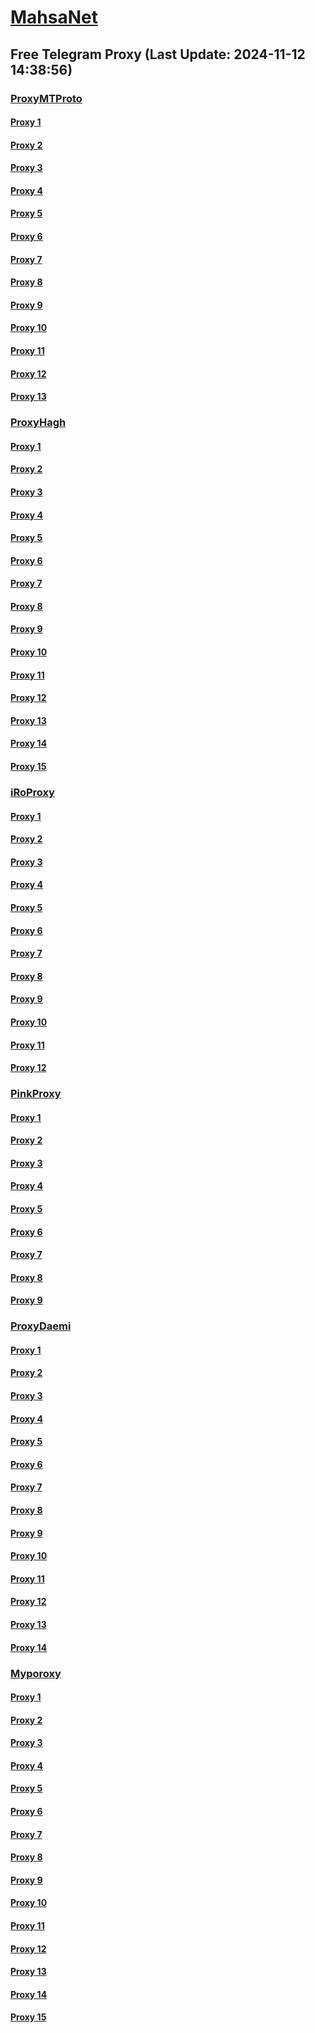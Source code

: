 
# [MahsaNet](https://t.me/mahsa_net)
## Free Telegram Proxy (Last Update: 2024-11-12 14:38:56)
### [ProxyMTProto](https://t.me/ProxyMTProto)
#### [Proxy 1](tg://proxy?server=Noon.Sangak.tcp-max.co.uk.&port=3443&secret=7gggggggggggggggggggggh0cmFuc2xhdGUuZ29v)
#### [Proxy 2](tg://proxy?server=108.181.70.27&port=3443&secret=7gggggggggggggggggggggh0cmFuc2xhdGUuZ29v)
#### [Proxy 3](tg://proxy?server=188.245.77.47&port=9090&secret=FgMBAgABAAH8AwOG4kw63QtY2RueWVrdGFuZXQuY29tZmFyYWthdi5jb212YW4ubmFqdmEuY29tAAAAAAAAAAAAAAAAAAAAAAAAAAAAAAAAAAA)
#### [Proxy 4](tg://proxy?server=78.46.160.170&port=9090&secret=FgMBAgABAAH8AwOG4kw63QtY2RueWVrdGFuZXQuY29tZmFyYWthdi5jb212YW4ubmFqdmEuY29tAAAAAAAAAAAAAAAAAAAAAAAAAAAAAAAAAAA)
#### [Proxy 5](tg://proxy?server=78.46.252.114&port=9090&secret=FgMBAgABAAH8AwOG4kw63QtY2RueWVrdGFuZXQuY29tZmFyYWthdi5jb212YW4ubmFqdmEuY29tAAAAAAAAAAAAAAAAAAAAAAAAAAAAAAAAAAA)
#### [Proxy 6](tg://proxy?server=142.132.171.70&port=9090&secret=FgMBAgABAAH8AwOG4kw63QtY2RueWVrdGFuZXQuY29tZmFyYWthdi5jb212YW4ubmFqdmEuY29tAAAAAAAAAAAAAAAAAAAAAAAAAAAAAAAAAAA)
#### [Proxy 7](tg://proxy?server=14.102.10.12&port=888&secret=eeNEgYdJvXrFGRMCIMJdCQ)
#### [Proxy 8](tg://proxy?server=14.102.10.13&port=888&secret=eeNEgYdJvXrFGRMCIMJdCQ)
#### [Proxy 9](tg://proxy?server=cloudflare.com.nokia.com.co.uk.do_yo.want_to.clash_with.this.www.microsoft.com.there_is_no.place_like.localhost.www.bing.com.count_with_me.cyou.net.digikala.com.www.enamad.ir.www.google.com.again_to_fight.everyone.i_am.noios.borobachepor.sbs.&port=65&secret=7gAA8A8Pd1VV____9QBuLmktLS0tLS13ZWIuYXBwY2VudGVyLm1zaS0tLS0tLQ)
#### [Proxy 10](tg://proxy?server=amlakbaharan.com.zhikgall-ery.ir.ajilhosaini.com.go-lsarclinic.com.kamoochogan.ir.hamialloy.ir.tiravel.co.tarjomino.ir.omid-ezaer.com.s-110.ir.hossei-ninuts.ir.bestbood.ir.ger--dagerd.ir.vira-stary.ir.kalaina.ir.behsazanchoob.com.kavirmotors.motorcycles&port=443&secret=3dpBFlW2hP6Hq_WOwiNeKBY%3D)
#### [Proxy 11](tg://proxy?server=188.245.206.166&port=888&secret=EEec742282124f04d318551341Ead76457)
#### [Proxy 12](tg://proxy?server=incc.ir.tooscarpet.ir.ttfateh.com.isana.ir.mbt-ipro.ir.herisgal-lery.net.photocopies.ir.sgrco.net.flashsepahan.ir.kanoonkaryabi.ir.webservice3.link.hashiyehdt.ir.saydaco.com.namifar.com.mechoom.com.veriamatak.com.toucantourism.ir.kavirmotors.motorcycles&port=443&secret=eeda411655b684fe87abf58ec2235e28167765622e62616c652e6972)
#### [Proxy 13](tg://proxy?server=14.102.10.15&port=888&secret=eeNEgYdJvXrFGRMCIMJdCQ)
### [ProxyHagh](https://t.me/ProxyHagh)
#### [Proxy 1](tg://proxy?server=hamrah.kamcal.ir&port=888&secret=eeRigzNJvXrFGRMCIMJdEAtY2RueWVrdGFuZXQuY29tZmFyYWthdi5jb212YW4ubmFqdmEuY29tAAAAAAAAAAAAAAAAAAAAAAAAAAAAAAAA)
#### [Proxy 2](tg://proxy?server=Free.kamcal.ir&port=443&secret=ee1603010200010001fc030386e24c3add726161682e6972)
#### [Proxy 3](tg://proxy?server=Free.kamcal.ir&port=443&secret=ee1603010200010001fc030386e24c3add726161682e6972)
#### [Proxy 4](tg://proxy?server=hamrah.kamcal.ir&port=888&secret=eeRigzNJvXrFGRMCIMJdEAtY2RueWVrdGFuZXQuY29tZmFyYWthdi5jb212YW4ubmFqdmEuY29tAAAAAAAAAAAAAAAAAAAAAAAAAAAAAAAA)
#### [Proxy 5](tg://proxy?server=Free.kamcal.ir&port=443&secret=ee1603010200010001fc030386e24c3add726161682e6972)
#### [Proxy 6](tg://proxy?server=Free.kamcal.ir&port=443&secret=ee1603010200010001fc030386e24c3add726161682e6972)
#### [Proxy 7](tg://proxy?server=hamrah.kamcal.ir&port=888&secret=eeRigzNJvXrFGRMCIMJdEAtY2RueWVrdGFuZXQuY29tZmFyYWthdi5jb212YW4ubmFqdmEuY29tAAAAAAAAAAAAAAAAAAAAAAAAAAAAAAAA)
#### [Proxy 8](tg://proxy?server=Free.kamcal.ir&port=443&secret=ee1603010200010001fc030386e24c3add726161682e6972)
#### [Proxy 9](tg://proxy?server=Free.kamcal.ir&port=443&secret=ee1603010200010001fc030386e24c3add726161682e6972)
#### [Proxy 10](tg://proxy?server=hamrah.kamcal.ir&port=888&secret=eeRigzNJvXrFGRMCIMJdEAtY2RueWVrdGFuZXQuY29tZmFyYWthdi5jb212YW4ubmFqdmEuY29tAAAAAAAAAAAAAAAAAAAAAAAAAAAAAAAA)
#### [Proxy 11](tg://proxy?server=Free.kamcal.ir&port=443&secret=ee1603010200010001fc030386e24c3add726161682e6972)
#### [Proxy 12](tg://proxy?server=Free.kamcal.ir&port=443&secret=ee1603010200010001fc030386e24c3add726161682e6972)
#### [Proxy 13](tg://proxy?server=hamrah.kamcal.ir&port=888&secret=eeRigzNJvXrFGRMCIMJdEAtY2RueWVrdGFuZXQuY29tZmFyYWthdi5jb212YW4ubmFqdmEuY29tAAAAAAAAAAAAAAAAAAAAAAAAAAAAAAAA)
#### [Proxy 14](tg://proxy?server=Free.kamcal.ir&port=443&secret=ee1603010200010001fc030386e24c3add726161682e6972)
#### [Proxy 15](tg://proxy?server=Free.kamcal.ir&port=443&secret=ee1603010200010001fc030386e24c3add726161682e6972)
### [iRoProxy](https://t.me/iRoProxy)
#### [Proxy 1](tg://proxy?server=82.153.35.200&port=20&secret=7gAA8A8Pd1VV____9QBuLmktLS13d3cuYXBhcmF0LmNvbS0%3D)
#### [Proxy 2](tg://proxy?server=82.153.35.201&port=20&secret=7gAA8A8Pd1VV____9QBuLmktLS13d3cuYXBhcmF0LmNvbS0%3D)
#### [Proxy 3](tg://proxy?server=82.153.35.199&port=20&secret=7gAA8A8Pd1VV____9QBuLmktLS13d3cuYXBhcmF0LmNvbS0%3D)
#### [Proxy 4](tg://proxy?server=82.153.35.177&port=5&secret=7gAA8A8Pd__1VV______9QB2LmNwLS0%3D)
#### [Proxy 5](tg://proxy?server=82.153.35.204&port=20&secret=eeNEgYdJvXrFGRMCIMJdCQ)
#### [Proxy 6](tg://proxy?server=82.153.35.203&port=85&secret=eeRighJJvXrFGRMCIMJdCQ)
#### [Proxy 7](tg://proxy?server=82.153.35.165&port=85&secret=eeRighJJvXrFGRMCIMJdCQ)
#### [Proxy 8](tg://proxy?server=82.153.35.197&port=85&secret=eeRighJJvXrFGRMCIMJdCQ)
#### [Proxy 9](tg://proxy?server=82.153.35.198&port=85&secret=eeRighJJvXrFGRMCIMJdCQ)
#### [Proxy 10](tg://proxy?server=82.153.35.191&port=85&secret=eeRighJJvXrFGRMCIMJdCQ)
#### [Proxy 11](tg://proxy?server=82.153.35.184&port=85&secret=eeRighJJvXrFGRMCIMJdCQ)
#### [Proxy 12](tg://proxy?server=82.153.35.185&port=85&secret=eeRighJJvXrFGRMCIMJdCQ)
### [PinkProxy](https://t.me/PinkProxy)
#### [Proxy 1](tg://proxy?server=176.65.135.10&port=4045&secret=7gAA8A8Pd__1VV______9QB2LmMtLS0%3D)
#### [Proxy 2](tg://proxy?server=77.232.40.7&port=4045&secret=7gAA8A8Pd1VV____9QBuLmktLS0tLS1pbi5hcHBjZW50ZXIubXMtLS0tLS0%3D)
#### [Proxy 3](tg://proxy?server=176.65.135.11&port=4045&secret=7gAA8A8Pd__1VV______9QB2LmMtLS0%3D)
#### [Proxy 4](tg://proxy?server=176.65.135.4&port=443&secret=eeRighJJvXrFGRMCIMJdCQ)
#### [Proxy 5](tg://proxy?server=176.65.135.5&port=443&secret=eeRighJJvXrFGRMCIMJdCQ)
#### [Proxy 6](tg://proxy?server=185.244.180.30&port=443&secret=FgMBAgABAAH8AwOG4kw63Q==)
#### [Proxy 7](tg://proxy?server=185.244.180.203&port=443&secret=FgMBAgABAAH8AwOG4kw63Q==)
#### [Proxy 8](tg://proxy?server=176.65.135.6&port=443&secret=eeRighJJvXrFGRMCIMJdCQ)
#### [Proxy 9](tg://proxy?server=176.65.135.7&port=443&secret=eeRighJJvXrFGRMCIMJdCQ)
### [ProxyDaemi](https://t.me/ProxyDaemi)
#### [Proxy 1](tg://proxy?server=157.90.22.27&port=443&secret=5mB7kIicxgcZ0hcMsoUZYgAAAAAAAAAAAAAAAAAAAAkIicxgcZ0hcMsAAAA0hcMsAAAA)
#### [Proxy 2](tg://proxy?server=airop.fadt.ir.fein-jak.co.uk.37.206.198-44.ir&port=123&secret=eeRigzNJvxrFGRMCIMJdEKuVuRueWVrdGFuZXQuY29tZmFyYXqhdi5jb212YW4ubmFqdmEuY29tAAAAAAAAAAAAAAAAAAAAAAAAAAAAAAAAAAAAAAAAAAAAAAAAAAAAAAAAAAAAAAAAAAAAAAAAAAAAAAAAAAAAAAAAAAAAAAAAAAAAAAAAA)
#### [Proxy 3](tg://proxy?server=drtiger.vpn.proxy.ghavi.nab.jangi.bestmtp.proxy.root.began.how.dodegivsjkbm.smartbtaa.info&port=443&secret=1603010200010001fc030386e24c3add)
#### [Proxy 4](tg://proxy?server=esalat.miniran.shop&port=14&secret=eeNEgYdJvXrFGRMCIMJdCQ)
#### [Proxy 5](tg://proxy?server=195.26.227.16&port=14&secret=eeNEgYdJvXrFGRMCIMJdCQ)
#### [Proxy 6](tg://proxy?server=esalat.pesarelak.ir&port=14&secret=eeNEgYdJvXrFGRMCIMJdCQ)
#### [Proxy 7](tg://proxy?server=195.26.226.19&port=14&secret=eeNEgYdJvXrFGRMCIMJdCQ)
#### [Proxy 8](tg://proxy?server=aaaaa.192.284.66-33.ir&port=123&secret=eeRigzNJvxrFGRMCIMJdEKuVuRueWVrdGFuZXQuY29tZmFyYXqhdi5jb212YW4ubmFqdmEuY29tAAAAAAAAAAAAAAAAAAAAAAAAAAAAAAAAAAAAAAAAAAAAAAAAAAAAAAAAAAAAAAAAAAAAAAAAAAAAAAAAAAAAAAAAAAAAAAAAAAAAAAAAA)
#### [Proxy 9](tg://proxy?server=000000.185.45.206-77.ir&port=123&secret=eeRigzNJvxrFGRMCIMJdEKuVuRueWVrdGFuZXQuY29tZmFyYXqhdi5jb212YW4ubmFqdmEuY29tAAAAAAAAAAAAAAAAAAAAAAAAAAAAAAAAAAAAAAAAAAAAAAAAAAAAAAAAAAAAAAAAAAAAAAAAAAAAAAAAAAAAAAAAAAAAAAAAAAAAAAAAA)
#### [Proxy 10](tg://proxy?server=airop.fadt.ir.fein-jak.co.uk.37.206.198-44.ir&port=123&secret=eeRigzNJvxrFGRMCIMJdEKuVuRueWVrdGFuZXQuY29tZmFyYXqhdi5jb212YW4ubmFqdmEuY29tAAAAAAAAAAAAAAAAAAAAAAAAAAAAAAAAAAAAAAAAAAAAAAAAAAAAAAAAAAAAAAAAAAAAAAAAAAAAAAAAAAAAAAAAAAAAAAAAAAAAAAAAA)
#### [Proxy 11](tg://proxy?server=real.proxy.dblpro.galexyzfold.tasho.token.apikey.secrethowfortag.newyear2025.netghavisorat.info&port=443&secret=1603010200010001fc030386e24c3add)
#### [Proxy 12](tg://proxy?server=198.182.205.172-moharam.ir&port=115&secret=EErIGZnjVxRfgrmcimjDea022RueWVrdGFuZXQuY29tZmFyYWthdi5jb212YW4ubmFqdmEuY29tAAAAAAAAAAAAAAAAAAAAAAAAAAAAAAAAAAAAAAAAAAAAAAAAAAAAAAAAAAAAAAAAAAAAAAAAAAAAAAAAAAAAAAAAAAAAAAAAAAAAAAAAA)
#### [Proxy 13](tg://proxy?server=185.128-271-77.ir&port=120&secret=EErIGZnjVxRfgrmcimjDea022RueWVrdGFuZXQuY29tZmFyYWthdi5jb212YW4ubmFqdmEuY29tAAAAAAAAAAAAAAAAAAAAAAAAAAAAAAAAAAAAAAAAAAAAAAAAAAAAAAAAAAAAAAAAAAAAAAAAAAAAAAAAAAAAAAAAAAAAAAAAAAAAAAAAA)
#### [Proxy 14](tg://proxy?server=doshka1.ir.daf-195.128.38-82.ir&port=110&secret=EErIGZnjVxRfgrmcimjDea022RueWVrdGFuZXQuY29tZmFyYWthdi5jb212YW4ubmFqdmEuY29tAAAAAAAAAAAAAAAAAAAAAAAAAAAAAAAAAAAAAAAAAAAAAAAAAAAAAAAAAAAAAAAAAAAAAAAAAAAAAAAAAAAAAAAAAAAAAAAAAAAAAAAAA)
### [Myporoxy](https://t.me/Myporoxy)
#### [Proxy 1](tg://proxy?server=cloudflare.com.nokia.com.co.uk.do_yo.want_to.clash_with.this.www.microsoft.com.there_is_no.place_like.localhost.www.bing.com.count_with_me.cyou.net.digikala.com.www.enamad.ir.www.google.com.again_to_fight.everyone.i_am.the_internet.fidelitiy-car.info.&port=144&secret=7gAA8A8Pd1VV____9QBuLmktLS0tLS13ZWIuYXBwY2VudGVyLm1zaS0tLS0tLQ)
#### [Proxy 2](tg://proxy?server=cloudflare.com.nokia.com.co.uk.do_yo.want_to.clash_with.this.www.microsoft.com.there_is_no.place_like.localhost.www.bing.com.count_with_me.cyou.net.digikala.com.www.enamad.ir.www.google.again_to_fight.everyone.i_am.the_internet.jormakor-rakt.info&port=441&secret=7gAA8A8Pd1VV____9QBuLmktLS0tLS13ZWIuYXBwY2VudGVyLm1zaS0tLS0tLQ)
#### [Proxy 3](tg://proxy?server=cloudflare.com.nokia.com.co.uk.do_yo.want_to.clash_with.this.www.microsoft.com.there_is_no.place_like.localhost.www.bing.com.count_with_me.cyou.net.digikala.com.www.enamad.ir.www.google.again_to_fight.everyone.i_am.the_internet.mehrvilla.info.&port=120&secret=7gAA8A8Pd1VV____9QBuLmktLS0tLS13ZWIuYXBwY2VudGVyLm1zaS0tLS0tLQ)
#### [Proxy 4](tg://proxy?server=cloudflare.com.nokia.com.co.uk.do_yo.want_to.clash_with.this.www.microsoft.com.there_is_no.place_like.localhost.www.bing.com.count_with_me.cyou.net.digikala.com.www.enamad.ir.www.google.com.again_to_fight.everyone.i_am.the_internet.dl-yoogle-com.info.&port=65&secret=7gAA8A8Pd1VV____9QBuLmktLS0tLS13ZWIuYXBwY2VudGVyLm1zaS0tLS0tLQ)
#### [Proxy 5](tg://proxy?server=cloudflare.com.nokia.com.co.uk.do_yo.want_to.clash_with.this.www.microsoft.com.there_is_no.place_like.localhost.www.bing.com.count_with_me.cyou.net.digikala.com.www.enamad.ir.www.google.com.again_to_fight.everyone.i_am.the_internet.fidelitiy-car.info.&port=144&secret=7gAA8A8Pd1VV____9QBuLmktLS0tLS13ZWIuYXBwY2VudGVyLm1zaS0tLS0tLQ)
#### [Proxy 6](tg://proxy?server=cloudflare.com.nokia.com.co.uk.do_yo.want_to.clash_with.this.www.microsoft.com.there_is_no.place_like.localhost.www.bing.com.count_with_me.cyou.net.digikala.com.www.enamad.ir.www.google.again_to_fight.everyone.i_am.the_internet.jormakor-rakt.info&port=441&secret=7gAA8A8Pd1VV____9QBuLmktLS0tLS13ZWIuYXBwY2VudGVyLm1zaS0tLS0tLQ)
#### [Proxy 7](tg://proxy?server=cloudflare.com.nokia.com.co.uk.do_yo.want_to.clash_with.this.www.microsoft.com.there_is_no.place_like.localhost.www.bing.com.count_with_me.cyou.net.digikala.com.www.enamad.ir.www.google.again_to_fight.everyone.i_am.the_internet.mehrvilla.info.&port=120&secret=7gAA8A8Pd1VV____9QBuLmktLS0tLS13ZWIuYXBwY2VudGVyLm1zaS0tLS0tLQ)
#### [Proxy 8](tg://proxy?server=cloudflare.com.nokia.com.co.uk.do_yo.want_to.clash_with.this.www.microsoft.com.there_is_no.place_like.localhost.www.bing.com.count_with_me.cyou.net.digikala.com.www.enamad.ir.www.google.com.again_to_fight.everyone.i_am.the_internet.dl-yoogle-com.info.&port=65&secret=7gAA8A8Pd1VV____9QBuLmktLS0tLS13ZWIuYXBwY2VudGVyLm1zaS0tLS0tLQ)
#### [Proxy 9](tg://proxy?server=cloudflare.com.nokia.com.co.uk.do_yo.want_to.clash_with.this.www.microsoft.com.there_is_no.place_like.localhost.www.bing.com.count_with_me.cyou.net.digikala.com.www.enamad.ir.www.google.com.again_to_fight.everyone.i_am.the_internet.fidelitiy-car.info.&port=144&secret=7gAA8A8Pd1VV____9QBuLmktLS0tLS13ZWIuYXBwY2VudGVyLm1zaS0tLS0tLQ)
#### [Proxy 10](tg://proxy?server=cloudflare.com.nokia.com.co.uk.do_yo.want_to.clash_with.this.www.microsoft.com.there_is_no.place_like.localhost.www.bing.com.count_with_me.cyou.net.digikala.com.www.enamad.ir.www.google.again_to_fight.everyone.i_am.the_internet.jormakor-rakt.info&port=441&secret=7gAA8A8Pd1VV____9QBuLmktLS0tLS13ZWIuYXBwY2VudGVyLm1zaS0tLS0tLQ)
#### [Proxy 11](tg://proxy?server=cloudflare.com.nokia.com.co.uk.do_yo.want_to.clash_with.this.www.microsoft.com.there_is_no.place_like.localhost.www.bing.com.count_with_me.cyou.net.digikala.com.www.enamad.ir.www.google.again_to_fight.everyone.i_am.the_internet.mehrvilla.info.&port=120&secret=7gAA8A8Pd1VV____9QBuLmktLS0tLS13ZWIuYXBwY2VudGVyLm1zaS0tLS0tLQ)
#### [Proxy 12](tg://proxy?server=cloudflare.com.nokia.com.co.uk.do_yo.want_to.clash_with.this.www.microsoft.com.there_is_no.place_like.localhost.www.bing.com.count_with_me.cyou.net.digikala.com.www.enamad.ir.www.google.com.again_to_fight.everyone.i_am.the_internet.dl-yoogle-com.info.&port=65&secret=7gAA8A8Pd1VV____9QBuLmktLS0tLS13ZWIuYXBwY2VudGVyLm1zaS0tLS0tLQ)
#### [Proxy 13](tg://proxy?server=cloudflare.com.nokia.com.co.uk.do_yo.want_to.clash_with.this.www.microsoft.com.there_is_no.place_like.localhost.www.bing.com.count_with_me.cyou.net.digikala.com.www.enamad.ir.www.google.com.again_to_fight.everyone.i_am.the_internet.fidelitiy-car.info.&port=144&secret=7gAA8A8Pd1VV____9QBuLmktLS0tLS13ZWIuYXBwY2VudGVyLm1zaS0tLS0tLQ)
#### [Proxy 14](tg://proxy?server=cloudflare.com.nokia.com.co.uk.do_yo.want_to.clash_with.this.www.microsoft.com.there_is_no.place_like.localhost.www.bing.com.count_with_me.cyou.net.digikala.com.www.enamad.ir.www.google.again_to_fight.everyone.i_am.the_internet.jormakor-rakt.info&port=441&secret=7gAA8A8Pd1VV____9QBuLmktLS0tLS13ZWIuYXBwY2VudGVyLm1zaS0tLS0tLQ)
#### [Proxy 15](tg://proxy?server=cloudflare.com.nokia.com.co.uk.do_yo.want_to.clash_with.this.www.microsoft.com.there_is_no.place_like.localhost.www.bing.com.count_with_me.cyou.net.digikala.com.www.enamad.ir.www.google.again_to_fight.everyone.i_am.the_internet.mehrvilla.info.&port=120&secret=7gAA8A8Pd1VV____9QBuLmktLS0tLS13ZWIuYXBwY2VudGVyLm1zaS0tLS0tLQ)

    